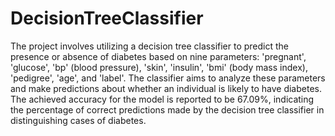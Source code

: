 # DecisionTreeClassifier
The project involves utilizing a decision tree classifier to predict the presence or absence of diabetes based on nine parameters: 'pregnant', 'glucose', 'bp' (blood pressure), 'skin', 'insulin', 'bmi' (body mass index), 'pedigree', 'age', and 'label'. The classifier aims to analyze these parameters and make predictions about whether an individual is likely to have diabetes. The achieved accuracy for the model is reported to be 67.09%, indicating the percentage of correct predictions made by the decision tree classifier in distinguishing cases of diabetes.
